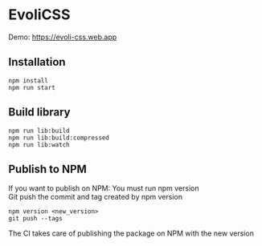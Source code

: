 # EvoliCSS

Demo: https://evoli-css.web.app

## Installation

```
npm install
npm run start
```

## Build library

```
npm run lib:build
npm run lib:build:compressed
npm run lib:watch
```
## Publish to NPM

If you want to publish on NPM:
You must run npm version  
Git push the commit and tag created by npm version 

```
npm version <new_version>
git push --tags
```
The CI takes care of publishing the package on NPM with the new version 
